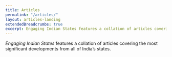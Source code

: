 ```yaml
---
title: Articles
permalink: "/articles/"
layout: articles-landing
extendedBreadcrumbs: true
excerpt: Engaging Indian States features a collation of articles covering the most significant developments from all of India’s states.
---
```


<em>Engaging Indian States</em> features a collation of articles covering the most significant developments from all of India’s states.